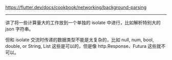 https://flutter.dev/docs/cookbook/networking/background-parsing

---

讲了将一些计算量大的工作放到一个单独的 isolate 中进行，比如解析特别大的 json 字符串。

但和 isolate 交流时传递的数据类型不能是太复杂的，比如 null, num, bool, double, or String, List<Photo> 这些是可以的，但是像 http.Response、Futura 这些就不可以。
